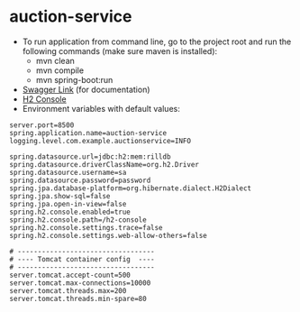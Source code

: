 # auction-service

- To run application from command line, go to the project root and run the following commands (make sure maven is installed):
    - mvn clean
    - mvn compile
    - mvn spring-boot:run
- [Swagger Link](http://localhost:8500/swagger-ui.html) (for documentation)
- [H2 Console](http://localhost:8500/h2-console)
- Environment variables with default values:
```properties
server.port=8500
spring.application.name=auction-service
logging.level.com.example.auctionservice=INFO

spring.datasource.url=jdbc:h2:mem:rilldb
spring.datasource.driverClassName=org.h2.Driver
spring.datasource.username=sa
spring.datasource.password=password
spring.jpa.database-platform=org.hibernate.dialect.H2Dialect
spring.jpa.show-sql=false
spring.jpa.open-in-view=false
spring.h2.console.enabled=true
spring.h2.console.path=/h2-console
spring.h2.console.settings.trace=false
spring.h2.console.settings.web-allow-others=false

# ----------------------------------
# ---- Tomcat container config  ----
# ----------------------------------
server.tomcat.accept-count=500
server.tomcat.max-connections=10000
server.tomcat.threads.max=200
server.tomcat.threads.min-spare=80
```
